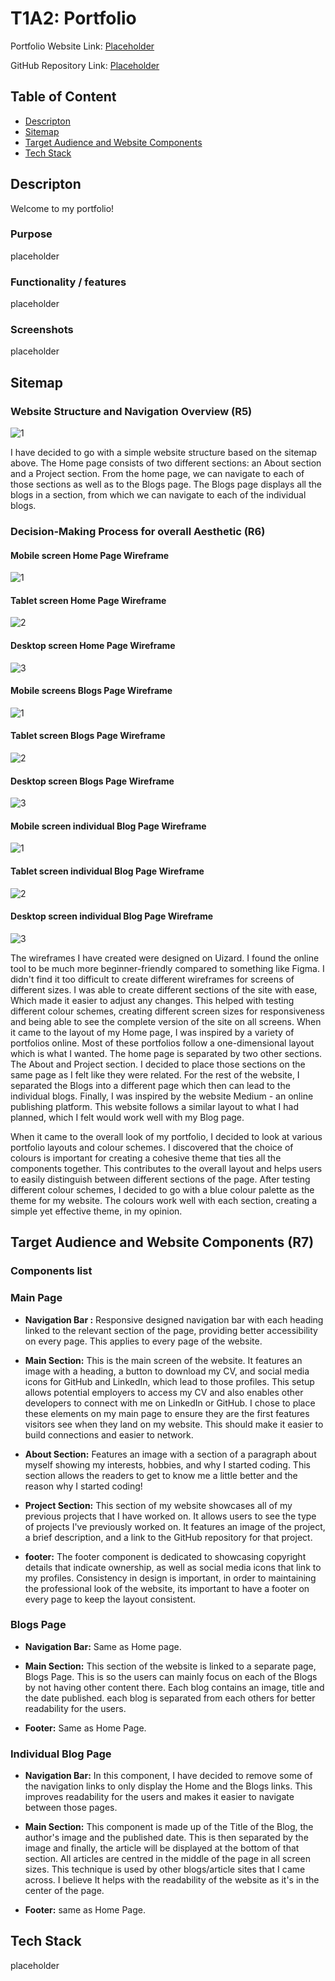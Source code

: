 # T1A2: Portfolio

Portfolio Website Link: [Placeholder](https://link-url-here.org)

GitHub Repository Link: [Placeholder](https://link-url-here.org)

## Table of Content

- [Descripton](#descripton)
- [Sitemap](#sitemap)
- [Target Audience and Website Components](#target-audience-and-website-components)
- [Tech Stack](#tech-stack)

## Descripton

Welcome to my portfolio!

### Purpose

placeholder

### Functionality / features

placeholder

### Screenshots

placeholder

## Sitemap

### Website Structure and Navigation Overview (R5)

![1](./docs/wireframes/Portfolio%20Sitemap.png)

I have decided to go with a simple website structure based on the sitemap above. The Home page consists of two different sections: an About section and a Project section. From the home page, we can navigate to each of those sections as well as to the Blogs page. The Blogs page displays all the blogs in a section, from which we can navigate to each of the individual blogs.

### Decision-Making Process for overall Aesthetic (R6)

#### Mobile screen Home Page Wireframe

![1](./docs/wireframes/Main%20page%20Wireframe/Mobile.png)

#### Tablet screen Home Page Wireframe

![2](./docs/wireframes/Main%20page%20Wireframe/Tablet%20Screen.png)

#### Desktop screen Home Page Wireframe

![3](./docs/wireframes/Main%20page%20Wireframe/Desktop.png)

#### Mobile screens Blogs Page Wireframe

![1](./docs/wireframes/Blogs%20page%20wireframe/Mobile%20-%20Blogs%20Page.png)

#### Tablet screen Blogs Page Wireframe

![2](./docs/wireframes/Blogs%20page%20wireframe/Tablet%20-%20Blogs%20Page.png)

#### Desktop screen Blogs Page Wireframe

![3](./docs/wireframes/Blogs%20page%20wireframe/Desktop%20-%20Blogs%20Page.png)

#### Mobile screen individual Blog Page Wireframe

![1](./docs/wireframes/individual%20blog%20page/%20Mobile%20-%20individual%20Blog.png)

#### Tablet screen individual Blog Page Wireframe

![2](./docs/wireframes/individual%20blog%20page/Tablet%20-%20Individual%20Blog.png)

#### Desktop screen individual Blog Page Wireframe

![3](./docs/wireframes/individual%20blog%20page/%20Desktop%20-%20Individual%20Blog.png)

The wireframes I have created were designed on Uizard. I found the online tool to be much more beginner-friendly compared to something like Figma. I didn't find it too difficult to create different wireframes for screens of different sizes. I was able to create different sections of the site with ease, Which made it easier to adjust any changes. This helped with testing different colour schemes, creating different screen sizes for responsiveness and being able to see the complete version of the site on all screens. When it came to the layout of my Home page, I was inspired by a variety of portfolios online. Most of these portfolios follow a one-dimensional layout which is what I wanted. The home page is separated by two other sections. The About and Project section. I decided to place those sections on the same page as I felt like they were related. For the rest of the website, I separated the Blogs into a different page which then can lead to the individual blogs. Finally, I was inspired by the website Medium - an online publishing platform. This website follows a similar layout to what I had planned, which I felt would work well with my Blog page.

When it came to the overall look of my portfolio, I decided to look at various portfolio layouts and colour schemes. I discovered that the choice of colours is important for creating a cohesive theme that ties all the components together. This contributes to the overall layout and helps users to easily distinguish between different sections of the page. After testing different colour schemes, I decided to go with a blue colour palette as the theme for my website. The colours work well with each section, creating a simple yet effective theme, in my opinion.

## Target Audience and Website Components (R7)

### Components list

### Main Page

- **Navigation Bar :** Responsive designed navigation bar with each heading linked to the relevant section of the page, providing better accessibility on every page. This applies to every page of the website.

- **Main Section:** This is the main screen of the website. It features an image with a heading, a button to download my CV, and social media icons for GitHub and LinkedIn, which lead to those profiles. This setup allows potential employers to access my CV and also enables other developers to connect with me on LinkedIn or GitHub. I chose to place these elements on my main page to ensure they are the first features visitors see when they land on my website. This should make it easier to build connections and easier to network.

- **About Section:** Features an image with a section of a paragraph about myself showing my interests, hobbies, and why I started coding. This section allows the readers to get to know me a little better and the reason why I started coding!

- **Project Section:** This section of my website showcases all of my previous projects that I have worked on. It allows users to see the type of projects I've previously worked on. It features an image of the project, a brief description, and a link to the GitHub repository for that project.

- **footer:** The footer component is dedicated to showcasing copyright details that indicate ownership, as well as social media icons that link to my profiles. Consistency in design is important, in order to maintaining the professional look of the website, its important to have a footer on every page to keep the layout consistent.

### Blogs Page

- **Navigation Bar:** Same as Home page.

- **Main Section:** This section of the website is linked to a separate page, Blogs Page. This is so the users can mainly focus on each of the Blogs by not having other content there. Each blog contains an image, title and the date published. each blog is separated from each others for better readability for the users.

- **Footer:** Same as Home Page.

### Individual Blog Page

- **Navigation Bar:** In this component, I have decided to remove some of the navigation links to only display the Home and the Blogs links. This improves readability for the users and makes it easier to navigate between those pages.

- **Main Section:** This component is made up of the Title of the Blog, the author's image and the published date. This is then separated by the image and finally, the article will be displayed at the bottom of that section. All articles are centred in the middle of the page in all screen sizes. This technique is used by other blogs/article sites that I came across. I believe It helps with the readability of the website as it's in the center of the page.

- **Footer:** same as Home Page.

## Tech Stack

placeholder
